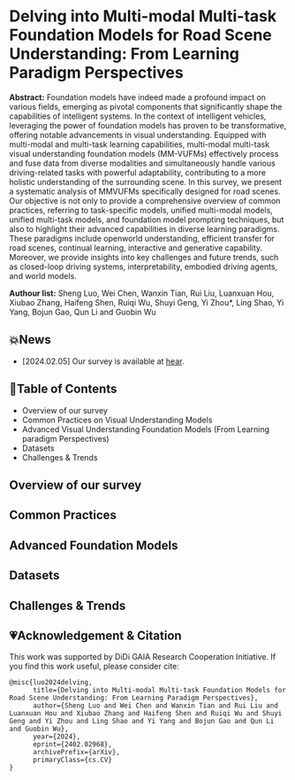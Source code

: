 # Delving into Multi-modal Multi-task Foundation Models for Road Scene Understanding: From Learning Paradigm Perspectives
 **Abstract:** Foundation models have indeed made a profound
impact on various fields, emerging as pivotal components that
significantly shape the capabilities of intelligent systems. In the
context of intelligent vehicles, leveraging the power of foundation
models has proven to be transformative, offering notable advancements in visual understanding. Equipped with multi-modal
and multi-task learning capabilities, multi-modal multi-task visual understanding foundation models (MM-VUFMs) effectively
process and fuse data from diverse modalities and simultaneously
handle various driving-related tasks with powerful adaptability,
contributing to a more holistic understanding of the surrounding
scene. In this survey, we present a systematic analysis of MMVUFMs specifically designed for road scenes. Our objective is not
only to provide a comprehensive overview of common practices,
referring to task-specific models, unified multi-modal models,
unified multi-task models, and foundation model prompting
techniques, but also to highlight their advanced capabilities
in diverse learning paradigms. These paradigms include openworld understanding, efficient transfer for road scenes, continual
learning, interactive and generative capability. Moreover, we
provide insights into key challenges and future trends, such as
closed-loop driving systems, interpretability, embodied driving
agents, and world models.

**Authour list:** Sheng Luo, Wei Chen, Wanxin Tian, Rui Liu, Luanxuan Hou, Xiubao Zhang, Haifeng Shen,
Ruiqi Wu, Shuyi Geng, Yi Zhou*, Ling Shao, Yi Yang, Bojun Gao, Qun Li and Guobin Wu
## 💥News
- [2024.02.05] Our survey is available at [hear](https://arxiv.org/pdf/2402.02968.pdf).



## 📖Table of Contents
- Overview of our survey
- Common Practices on Visual Understanding Models
- Advanced Visual Understanding Foundation Models (From Learning paradigm Perspectives)
- Datasets
- Challenges & Trends

## Overview of our survey

## Common Practices

## Advanced Foundation Models 

## Datasets

## Challenges & Trends


## 💗Acknowledgement & Citation
This work was supported by DiDi GAIA Research Cooperation Initiative. If you find this work useful, please consider cite:
```
@misc{luo2024delving,
      title={Delving into Multi-modal Multi-task Foundation Models for Road Scene Understanding: From Learning Paradigm Perspectives}, 
      author={Sheng Luo and Wei Chen and Wanxin Tian and Rui Liu and Luanxuan Hou and Xiubao Zhang and Haifeng Shen and Ruiqi Wu and Shuyi Geng and Yi Zhou and Ling Shao and Yi Yang and Bojun Gao and Qun Li and Guobin Wu},
      year={2024},
      eprint={2402.02968},
      archivePrefix={arXiv},
      primaryClass={cs.CV}
}
```


